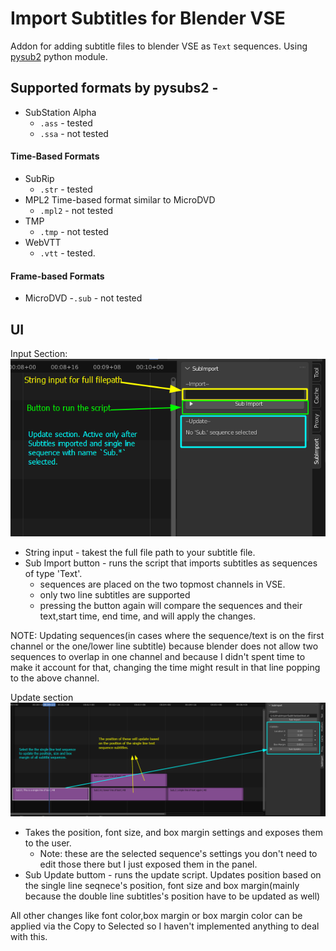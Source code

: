 # Import Subtitles for Blender VSE

Addon for adding subtitle files to blender VSE as `Text` sequences. Using [pysub2](https://github.com/tkarabela/pysubs2) python module.

## Supported formats by pysubs2 -
  * SubStation Alpha 
    - `.ass` - tested
    - `.ssa` - not tested
  
#### Time-Based Formats
  * SubRip          
    - `.str` - tested
  * MPL2 Time-based format similar to MicroDVD
    - `.mpl2` - not tested
  * TMP
    - `.tmp` - not tested
  * WebVTT
    - `.vtt` - tested.

#### Frame-based Formats
  * MicroDVD
    -`.sub` - not tested


## UI
Input Section: 
![UI](/images/Basic.png)
  * String input - takest the full file path to your subtitle file.
  * Sub Import button - runs the script that imports subtitles as sequences of type 'Text'.
      - sequences are placed on the two topmost channels in VSE.
      - only two line subtitles are supported
      - pressing the button again will compare the sequences and their text,start time, end time, and will apply the changes.

NOTE: Updating sequences(in cases where the sequence/text is on the first channel or the one/lower line subtitle) because blender does not allow two sequences to overlap in one channel and because I didn't spent time to make it account for that, changing the time might result in that line popping to the above channel.

Update section
![UI2](images/update.png)
  * Takes the position, font size, and box margin settings and exposes them to the user.
    - Note: these are the selected sequence's settings you don't need to edit those there but I just exposed them in the panel.
  * Sub Update buttom - runs the update script. Updates position based on the single line seqnece's position, font size and box margin(mainly because the double line subtitles's position have to be updated as well) 

All other changes like font color,box margin or box margin color can be applied via the Copy to Selected so I haven't implemented anything to deal with this.

